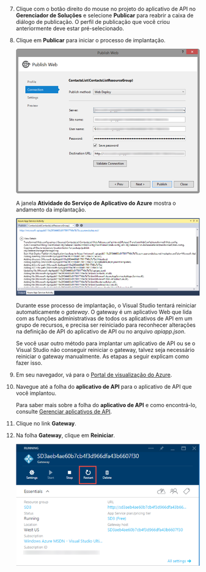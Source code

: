 7. Clique com o botão direito do mouse no projeto do aplicativo de API no **Gerenciador de Soluções** e selecione **Publicar** para reabrir a caixa de diálogo de publicação. O perfil de publicação que você criou anteriormente deve estar pré-selecionado. 

9. Clique em **Publicar** para iniciar o processo de implantação.

	![Implantando o aplicativo de API](./media/app-service-api-pub-web-deploy/26-5-deployment-success-v3.png)

	A janela **Atividade do Serviço de Aplicativo do Azure** mostra o andamento da implantação.

	![Notificação de status na janela Atividade do Serviço de Aplicativo do Azure](./media/app-service-api-pub-web-deploy/26-5-deployment-success-v4.png)

	Durante esse processo de implantação, o Visual Studio tentará reiniciar automaticamente o *gateway*. O gateway é um aplicativo Web que lida com as funções administrativas de todos os aplicativos de API em um grupo de recursos, e precisa ser reiniciado para reconhecer alterações na definição de API do aplicativo de API ou no arquivo *apiapp.json*.
 
	Se você usar outro método para implantar um aplicativo de API ou se o Visual Studio não conseguir reiniciar o gateway, talvez seja necessário reiniciar o gateway manualmente. As etapas a seguir explicam como fazer isso.

1. Em seu navegador, vá para o [Portal de visualização do Azure](https://portal.azure.com).

2. Navegue até a folha do **aplicativo de API** para o aplicativo de API que você implantou.

	Para saber mais sobre a folha do **aplicativo de API** e como encontrá-lo, consulte [Gerenciar aplicativos de API](../articles/app-service-api/app-service-api-manage-in-portal.md).

4. Clique no link **Gateway**.

3. Na folha **Gateway**, clique em **Reiniciar**.

	![](./media/app-service-api-pub-web-deploy/restartgateway.png)

<!---HONumber=July15_HO4-->